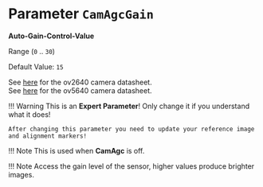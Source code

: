 # Parameter `CamAgcGain`

**Auto-Gain-Control-Value**

Range (`0` .. `30`)

Default Value: `15`

See [here](../datasheets/Camera.ov2640_ds_1.8_.pdf) for the ov2640 camera datasheet.<br>
See [here](../datasheets/OV5640_datasheet.pdf) for the ov5640 camera datasheet.

!!! Warning
    This is an **Expert Parameter**! Only change it if you understand what it does!

	After changing this parameter you need to update your reference image and alignment markers!

!!! Note
    This is used when **CamAgc** is off.

!!! Note
    Access the gain level of the sensor, higher values produce brighter images.

